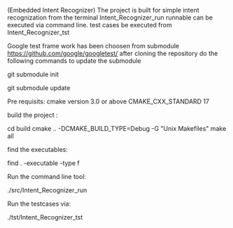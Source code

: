 (Embedded Intent Recognizer)
The project is built for simple intent recognization from the terminal
Intent_Recognizer_run runnable can be executed via command line. test cases be executed from Intent_Recognizer_tst


Google test frame work has been choosen from submodule https://github.com/google/googletest/
after cloning the repository do the following commands to update the submodule

git submodule init

git submodule update

Pre requisits: 
 cmake version 3.0 or above
 CMAKE_CXX_STANDARD 17
 
build the project :

cd build
cmake .. -DCMAKE_BUILD_TYPE=Debug -G "Unix Makefiles" 
make all

find the executables: 

find . -executable -type f

Run the command line tool:

./src/Intent_Recognizer_run

Run the testcases via:

./tst/Intent_Recognizer_tst

